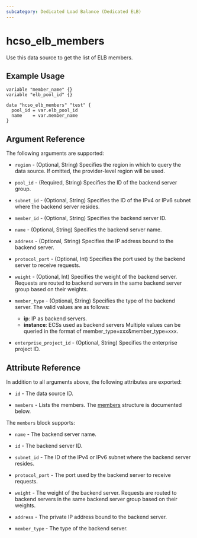 ```yaml
---
subcategory: Dedicated Load Balance (Dedicated ELB)
---
```


# hcso_elb_members

Use this data source to get the list of ELB members.

## Example Usage

```hcl
variable "member_name" {}
variable "elb_pool_id" {}

data "hcso_elb_members" "test" {
  pool_id = var.elb_pool_id
  name    = var.member_name
}
```

## Argument Reference

The following arguments are supported:

* `region` - (Optional, String) Specifies the region in which to query the data source. If omitted, the provider-level
  region will be used.

* `pool_id` - (Required, String) Specifies the ID of the backend server group.

* `subnet_id` - (Optional, String) Specifies the ID of the IPv4 or IPv6 subnet where the backend server resides.

* `member_id` - (Optional, String) Specifies the backend server ID.

* `name` - (Optional, String) Specifies the backend server name.

* `address` - (Optional, String) Specifies the IP address bound to the backend server.

* `protocol_port` - (Optional, Int) Specifies the port used by the backend server to receive requests.

* `weight` - (Optional, Int)  Specifies the weight of the backend server. Requests are routed to backend servers in the
  same backend server group based on their weights.

* `member_type` - (Optional, String) Specifies the type of the backend server. The valid values are as follows:
  + **ip**: IP as backend servers.
  + **instance**: ECSs used as backend servers Multiple values can be queried in the format of
     member_type=xxx&member_type=xxx.

* `enterprise_project_id` - (Optional, String) Specifies the enterprise project ID.

## Attribute Reference

In addition to all arguments above, the following attributes are exported:

* `id` - The data source ID.

* `members` - Lists the members.
  The [members](#Elb_members) structure is documented below.

<a name="Elb_members"></a>
The `members` block supports:

* `name` - The backend server name.

* `id` - The backend server ID.

* `subnet_id` - The ID of the IPv4 or IPv6 subnet where the backend server resides.

* `protocol_port` - The port used by the backend server to receive requests.

* `weight` - The weight of the backend server. Requests are routed to backend servers in the same backend server group
  based on their weights.

* `address` - The private IP address bound to the backend server.

* `member_type` - The type of the backend server.
